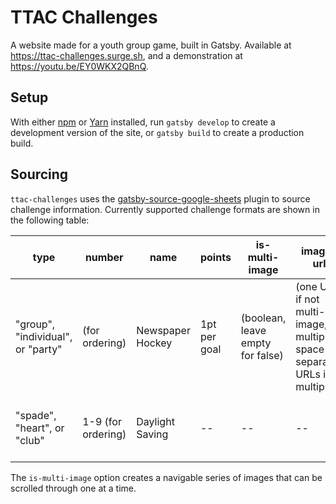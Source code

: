 # TTAC Challenges

A website made for a youth group game, built in Gatsby. Available at <https://ttac-challenges.surge.sh>, and a demonstration at <https://youtu.be/EY0WKX2QBnQ>.

## Setup

With either [npm](https://www.npmjs.com/) or [Yarn](https://classic.yarnpkg.com/en/docs/install/) installed, run `gatsby develop` to create a development version of the site, or `gatsby build` to create a production build.

## Sourcing

`ttac-challenges` uses the [gatsby-source-google-sheets](https://www.gatsbyjs.com/plugins/gatsby-source-google-sheets/) plugin to source challenge information. Currently supported challenge formats are shown in the following table:

| type                              | number             | name             | points       | is-multi-image                   | image-url                                                               | instructions                                      |
| --------------------------------- | ------------------ | ---------------- | ------------ | -------------------------------- | ----------------------------------------------------------------------- | ------------------------------------------------- |
| "group", "individual", or "party" | (for ordering)     | Newspaper Hockey | 1pt per goal | (boolean, leave empty for false) | (one URL if not multi-image, multiple space-separated URLs if multiple) | --                                                |
| "spade", "heart", or "club"       | 1-9 (for ordering) | Daylight Saving  | --           | --                               | --                                                                      | Everyone except you must move one seat backwards. |

The `is-multi-image` option creates a navigable series of images that can be scrolled through one at a time.
